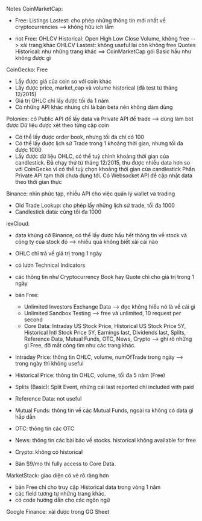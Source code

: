 Notes
CoinMarketCap:
- Free:
    Listings Lastest: cho phép những thông tin mới nhất về cryptocurrencies --> không hữu ích lắm
    
- not Free: 
    OHLCV Historical: Open High Low Close Volume, không free --> xài trang khác
    OHLCV Lastest: không useful lại còn không free
    Quotes Historical: như những trang khác
==> CoinMarketCap gói Basic hầu như không được gì

CoinGecko: Free 
- Lấy được giá của coin so với coin khác
- Lấy được price, market_cap và volume historical (đã test từ tháng 12/2015)
- Giá trị OHLC chỉ lấy được tối đa 1 năm
- Có những API khác nhưng chỉ là bản beta nên không dám dùng

Poloniex: có Public API để lấy data và Private API để trade --> dùng làm bot được
    Dữ liệu được xét theo từng cặp coin
- Có thể lấy được order book, nhưng tối đa chỉ có 100
- Có thể lấy được lịch sử Trade trong 1 khoảng thời gian, nhưng tối đa được 1000
- Lấy được dữ liệu OHLC, có thể tuỳ chỉnh khoảng thời gian của candlestick. Đã chạy thử từ tháng 12/2015, thu được nhiều data hơn so với CoinGecko vì có thể tuỳ chọn khoảng thời gian của candlestick
Phần Private API tạm thời chưa đụng tới.
Có Websocket API để cập nhật data theo thời gian thực

Binance: nhìn phức tạp, nhiều API cho việc quản lý wallet và trading
- Old Trade Lookup: cho phép lấy những lịch sử trade, tối đa 1000
- Candlestick data: cũng tối đa 1000


iexCloud:
- data khủng cỡ Binance, có thể lấy được hầu hết thông tin về stock và công ty của stock đó --> nhiều quá không biết xài cái nào
- OHLC chỉ trả về giá trị trong 1 ngày
- có lươn Technical Indicators
- các thông tin như Cryptocurrency Book hay Quote chỉ cho giá trị trong 1 ngày
- bản Free: 
    + Unlimited Investors Exchange Data --> đọc không hiểu nó là về cái gì
    + Unlimited Sandbox Testing --> free và unlimited, 10 request per second
    + Core Data: Intraday US Stock Price, Historical US Stock Price 5Y, Historical Intl Stock Price 5Y, Earnings last, Dividends last, Splits, Reference Data, Mutual Funds, OTC, News, Crypto --> ghi rõ những gì Free, đỡ mất công tìm như các trang khác.
- Intraday Price: thông tin OHLC, volume, numOfTrade trong ngày --> trong ngày thì không useful
- Historical Price: thông tin OHLC, volume, tối đa 5 năm (Free)
- Splits (Basic): Split Event, những cái last reported chỉ included with paid
- Reference Data: not useful
- Mutual Funds: thông tin về các Mutual Funds, ngoài ra không có data gì hấp dẫn
- OTC: thông tin các OTC
- News: thông tin các bài báo về stocks. historical không available for free
- Crypto: không có historical

- Bản $9/mo thì fully access to Core Data.

MarketStack: giao diện có vẻ rõ ràng hơn
- bản Free chỉ cho truy cập Historical data trong vòng 1 năm
- các field tương tự những trang khác.
- có code hướng dẫn cho các ngôn ngữ

Google Finance: xài được trong GG Sheet

